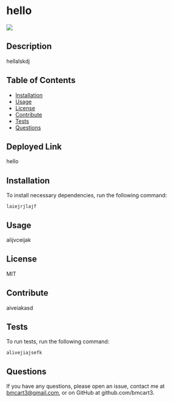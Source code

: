 # hello

![](https://img.shields.io/badge/License-MIT-<orange>)

## Description

hellalskdj

## Table of Contents

- [Installation](#Installation)
- [Usage](#Usage)
- [License](#License)
- [Contribute](#Contribute)
- [Tests](#Tests)
- [Questions](#Questions)

## Deployed Link

hello

## Installation 

To install necessary dependencies, run the following command:

    laiejrjlajf

## Usage

alijvceijak

## License

MIT

## Contribute

aiveiakasd

## Tests

To run tests, run the following command:

    alivejiajsefk

## Questions

If you have any questions, please open an issue, contact me at bmcart3@gmail.com, or on GitHub at github.com/bmcart3.
    
